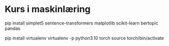

# Kurs i maskinlæring

pip install simplet5 sentence-transformers matplotlib scikit-learn bertopic pandas

pip install virtualenv
virtualenv -p python3.10 torch
source torch/bin/activate
